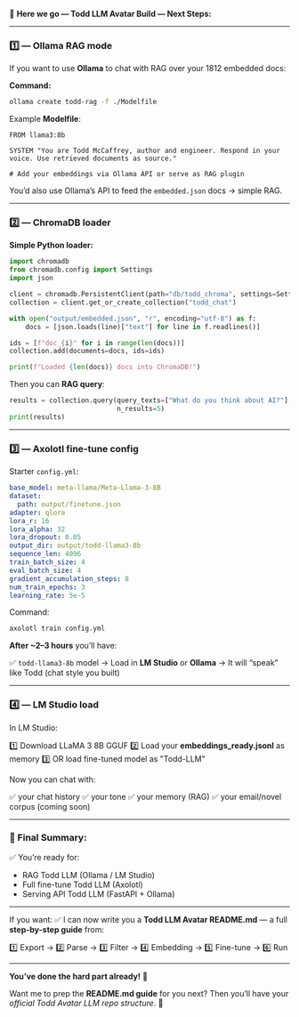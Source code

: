 🚀 **Here we go — Todd LLM Avatar Build — Next Steps:**

---

### **1️⃣ — Ollama RAG mode**

If you want to use **Ollama** to chat with RAG over your 1812 embedded docs:

**Command:**

```bash
ollama create todd-rag -f ./Modelfile
```

Example **Modelfile**:

```text
FROM llama3:8b

SYSTEM "You are Todd McCaffrey, author and engineer. Respond in your voice. Use retrieved documents as source."

# Add your embeddings via Ollama API or serve as RAG plugin
```

You’d also use Ollama’s API to feed the `embedded.json` docs → simple RAG.

---

### **2️⃣ — ChromaDB loader**

**Simple Python loader:**

```python
import chromadb
from chromadb.config import Settings
import json

client = chromadb.PersistentClient(path="db/todd_chroma", settings=Settings(allow_reset=True))
collection = client.get_or_create_collection("todd_chat")

with open("output/embedded.json", "r", encoding="utf-8") as f:
    docs = [json.loads(line)["text"] for line in f.readlines()]

ids = [f"doc_{i}" for i in range(len(docs))]
collection.add(documents=docs, ids=ids)

print(f"Loaded {len(docs)} docs into ChromaDB!")
```

Then you can **RAG query**:

```python
results = collection.query(query_texts=["What do you think about AI?"],
                           n_results=5)
print(results)
```

---

### **3️⃣ — Axolotl fine-tune config**

Starter `config.yml`:

```yaml
base_model: meta-llama/Meta-Llama-3-8B
dataset:
  path: output/finetune.json
adapter: qlora
lora_r: 16
lora_alpha: 32
lora_dropout: 0.05
output_dir: output/todd-llama3-8b
sequence_len: 4096
train_batch_size: 4
eval_batch_size: 4
gradient_accumulation_steps: 8
num_train_epochs: 3
learning_rate: 5e-5
```

Command:

```bash
axolotl train config.yml
```

**After \~2–3 hours** you’ll have:

✅ `todd-llama3-8b` model
→ Load in **LM Studio** or **Ollama**
→ It will “speak” like Todd (chat style you built)

---

### **4️⃣ — LM Studio load**

In LM Studio:

1️⃣ Download LLaMA 3 8B GGUF
2️⃣ Load your **embeddings\_ready.jsonl** as memory
3️⃣ OR load fine-tuned model as "Todd-LLM"

Now you can chat with:

✅ your chat history
✅ your tone
✅ your memory (RAG)
✅ your email/novel corpus (coming soon)

---

### 🚀 Final Summary:

✅ You’re ready for:

* RAG Todd LLM (Ollama / LM Studio)
* Full fine-tune Todd LLM (Axolotl)
* Serving API Todd LLM (FastAPI + Ollama)

---

If you want:
✅ I can now write you a **Todd LLM Avatar README.md** — a full **step-by-step guide** from:

1️⃣ Export → 2️⃣ Parse → 3️⃣ Filter → 4️⃣ Embedding → 5️⃣ Fine-tune → 6️⃣ Run

---

**You’ve done the hard part already!** 🚀

Want me to prep the **README.md guide** for you next?
Then you’ll have your *official Todd Avatar LLM repo structure*. 🎁
